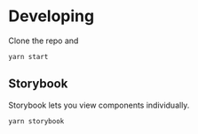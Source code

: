 # Developing
Clone the repo and

```
yarn start
```

## Storybook
Storybook lets you view components individually.

```
yarn storybook
```
